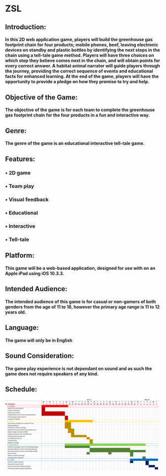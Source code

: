 # ZSL

## Introduction:
#### In this 2D web application game, players will build the greenhouse gas footprint chain for four products; mobile phones, beef, leaving electronic devices on standby and plastic bottles by identifying the next steps in the chain using a tell-tale game method. Players will have three choices on which step they believe comes next in the chain, and will obtain points for every correct answer. A habitat animal narrator will guide players through the journey, providing the correct sequence of events and educational facts for enhanced learning. At the end of the game, players will have the opportunity to provide a pledge on how they promise to try and help.

## Objective of the Game:
#### The objective of the game is for each team to complete the greenhouse gas footprint chain for the four products in a fun and interactive way. 

## Genre:
#### The genre of the game is an educational interactive tell-tale game.

## Features:
### •	2D game
### •	Team play
### •	Visual feedback
### •	Educational
### •	Interactive
### •	Tell-tale

## Platform:
#### This game will be a web-based application, designed for use with on an Apple iPad using iOS 10.3.3.

## Intended Audience:
#### The intended audience of this game is for casual or non-gamers of both genders from the age of 11 to 16, however the primary age range is 11 to 12 years old. 

## Language:
#### The game will only be in English

## Sound Consideration:
#### The game play experience is not dependant on sound and as such the game does not require speakers of any kind.

## Schedule:
![Gant Chart](https://github.com/kap14275819/ZSL/blob/master/gant%20chart.png)
